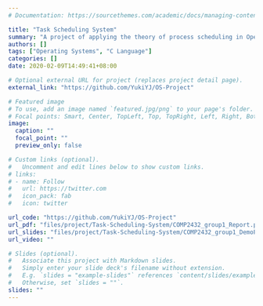 ```yaml
---
# Documentation: https://sourcethemes.com/academic/docs/managing-content/

title: "Task Scheduling System"
summary: "A project of applying the theory of process scheduling in Operating Systems to a daily-life scenario and implement a scheduler that schedules tasks and produces timetables. "
authors: []
tags: ["Operating Systems", "C Language"]
categories: []
date: 2020-02-09T14:49:41+08:00

# Optional external URL for project (replaces project detail page).
external_link: "https://github.com/YukiYJ/OS-Project"

# Featured image
# To use, add an image named `featured.jpg/png` to your page's folder.
# Focal points: Smart, Center, TopLeft, Top, TopRight, Left, Right, BottomLeft, Bottom, BottomRight.
image:
  caption: ""
  focal_point: ""
  preview_only: false

# Custom links (optional).
#   Uncomment and edit lines below to show custom links.
# links:
# - name: Follow
#   url: https://twitter.com
#   icon_pack: fab
#   icon: twitter

url_code: "https://github.com/YukiYJ/OS-Project"
url_pdf: "files/project/Task-Scheduling-System/COMP2432_group1_Report.pdf"
url_slides: "files/project/Task-Scheduling-System/COMP2432_group1_DemoPPT.pdf"
url_video: ""

# Slides (optional).
#   Associate this project with Markdown slides.
#   Simply enter your slide deck's filename without extension.
#   E.g. `slides = "example-slides"` references `content/slides/example-slides.md`.
#   Otherwise, set `slides = ""`.
slides: ""
---
```

